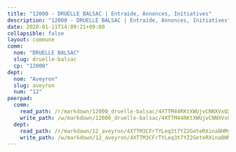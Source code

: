 ```yaml
---
title: "12000 - DRUELLE BALSAC | Entraide, Annonces, Initiatives"
description: "12000 - DRUELLE BALSAC | Entraide, Annonces, Initiatives"
date: 2020-01-11T14:09:21+09:00
collapsible: false
layout: commune
comm:
  nom: "DRUELLE BALSAC"
  slug: druelle-balsac
  cp: "12000"
dept:
  nom: "Aveyron"
  slug: aveyron
  num: "12"
peerpad:
  comm:
    read_path: /r/markdown/12000_druelle-balsac/4XTTM44RKtXWUjvCNNXVxQXGsPKzD8NUdM4kKPmSLtP9r8K4p
    write_path: /w/markdown/12000_druelle-balsac/4XTTM44RKtXWUjvCNNXVxQXGsPKzD8NUdM4kKPmSLtP9r8K4p-K3TgUvfRkuDMWA4Yq3WBxW9pamhL592WF63S5SaZVUMJDyCyLSLajnkLwRJaJHmCMaAXCiUMiq5J3auh8oguKcS2A6ty6AQ6LVviNTmNyduh6X8sBceYu2agyDsuhz7DczN1QuN4
  dept:
    read_path: /r/markdown/12_aveyron/4XTTM3CFrTYLeq3t7YZ2GeteRXina8HMy585xLdATaEm28gJq
    write_path: /w/markdown/12_aveyron/4XTTM3CFrTYLeq3t7YZ2GeteRXina8HMy585xLdATaEm28gJq-K3TgUfu3tdsvnJNzfCjLcQBm4uQ83gag77qnaAo9pjUvbpQyfAVAxJdyULKffeJFVcGHHVraYZNVQhiGBeBUKBFLy2Vr8dapgU6tQCmoJQ6dgnoqRGmK9bSxqhW9VArfxRuTPcgV
---
```


